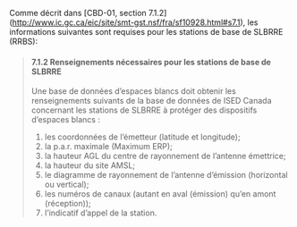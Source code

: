 Comme décrit dans [CBD-01, section 7.1.2] (http://www.ic.gc.ca/eic/site/smt-gst.nsf/fra/sf10928.html#s7.1), les informations suivantes sont requises pour les stations de base de SLBRRE (RRBS):

> #### 7.1.2 Renseignements nécessaires pour les stations de base de SLBRRE
>
> Une base de données d’espaces blancs doit obtenir les renseignements suivants de la base de données de ISED Canada concernant les stations de SLBRRE à protéger des dispositifs d’espaces blancs :
>
> 1. les coordonnées de l’émetteur (latitude et longitude);
> 2. la p.a.r. maximale (Maximum ERP);
> 3. la hauteur AGL du centre de rayonnement de l’antenne émettrice;
> 4. la hauteur du site AMSL;
> 5. le diagramme de rayonnement de l’antenne d’émission (horizontal ou vertical);
> 6. les numéros de canaux (autant en aval (émission) qu’en amont (réception)); 
> 7. l’indicatif d’appel de la station.



